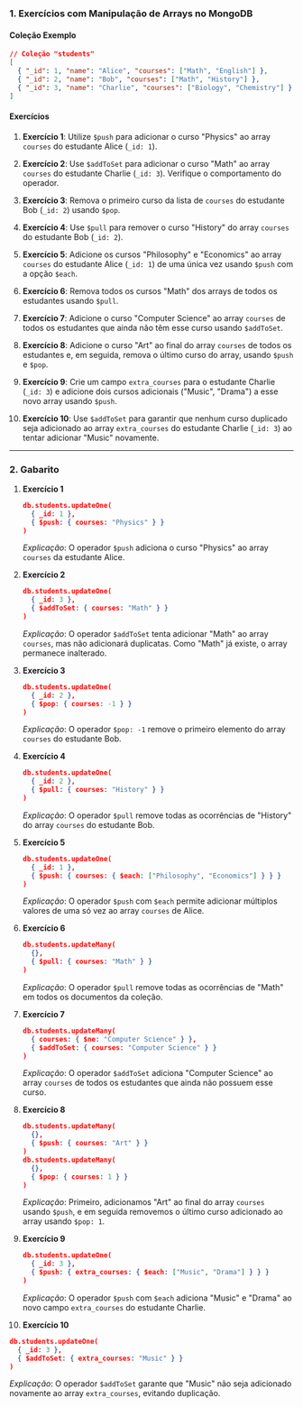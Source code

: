 ### 1. Exercícios com Manipulação de Arrays no MongoDB

#### Coleção Exemplo

```json
// Coleção "students"
[
  { "_id": 1, "name": "Alice", "courses": ["Math", "English"] },
  { "_id": 2, "name": "Bob", "courses": ["Math", "History"] },
  { "_id": 3, "name": "Charlie", "courses": ["Biology", "Chemistry"] }
]
```

#### Exercícios

1. **Exercício 1**: Utilize `$push` para adicionar o curso "Physics" ao array `courses` do estudante Alice (`_id: 1`).

2. **Exercício 2**: Use `$addToSet` para adicionar o curso "Math" ao array `courses` do estudante Charlie (`_id: 3`). Verifique o comportamento do operador.

3. **Exercício 3**: Remova o primeiro curso da lista de `courses` do estudante Bob (`_id: 2`) usando `$pop`.

4. **Exercício 4**: Use `$pull` para remover o curso "History" do array `courses` do estudante Bob (`_id: 2`).

5. **Exercício 5**: Adicione os cursos "Philosophy" e "Economics" ao array `courses` do estudante Alice (`_id: 1`) de uma única vez usando `$push` com a opção `$each`.

6. **Exercício 6**: Remova todos os cursos "Math" dos arrays de todos os estudantes usando `$pull`.

7. **Exercício 7**: Adicione o curso "Computer Science" ao array `courses` de todos os estudantes que ainda não têm esse curso usando `$addToSet`.

8. **Exercício 8**: Adicione o curso "Art" ao final do array `courses` de todos os estudantes e, em seguida, remova o último curso do array, usando `$push` e `$pop`.

9. **Exercício 9**: Crie um campo `extra_courses` para o estudante Charlie (`_id: 3`) e adicione dois cursos adicionais ("Music", "Drama") a esse novo array usando `$push`.

10. **Exercício 10**: Use `$addToSet` para garantir que nenhum curso duplicado seja adicionado ao array `extra_courses` do estudante Charlie (`_id: 3`) ao tentar adicionar "Music" novamente.

---

### 2. Gabarito

1. **Exercício 1**
   ```json
   db.students.updateOne(
     { _id: 1 },
     { $push: { courses: "Physics" } }
   )
   ```
   *Explicação*: O operador `$push` adiciona o curso "Physics" ao array `courses` da estudante Alice.

2. **Exercício 2**
   ```json
   db.students.updateOne(
     { _id: 3 },
     { $addToSet: { courses: "Math" } }
   )
   ```
   *Explicação*: O operador `$addToSet` tenta adicionar "Math" ao array `courses`, mas não adicionará duplicatas. Como "Math" já existe, o array permanece inalterado.

3. **Exercício 3**
   ```json
   db.students.updateOne(
     { _id: 2 },
     { $pop: { courses: -1 } }
   )
   ```
   *Explicação*: O operador `$pop: -1` remove o primeiro elemento do array `courses` do estudante Bob.

4. **Exercício 4**
   ```json
   db.students.updateOne(
     { _id: 2 },
     { $pull: { courses: "History" } }
   )
   ```
   *Explicação*: O operador `$pull` remove todas as ocorrências de "History" do array `courses` do estudante Bob.

5. **Exercício 5**
   ```json
   db.students.updateOne(
     { _id: 1 },
     { $push: { courses: { $each: ["Philosophy", "Economics"] } } }
   )
   ```
   *Explicação*: O operador `$push` com `$each` permite adicionar múltiplos valores de uma só vez ao array `courses` de Alice.

6. **Exercício 6**
   ```json
   db.students.updateMany(
     {},
     { $pull: { courses: "Math" } }
   )
   ```
   *Explicação*: O operador `$pull` remove todas as ocorrências de "Math" em todos os documentos da coleção.

7. **Exercício 7**
   ```json
   db.students.updateMany(
     { courses: { $ne: "Computer Science" } },
     { $addToSet: { courses: "Computer Science" } }
   )
   ```
   *Explicação*: O operador `$addToSet` adiciona "Computer Science" ao array `courses` de todos os estudantes que ainda não possuem esse curso.

8. **Exercício 8**
   ```json
   db.students.updateMany(
     {},
     { $push: { courses: "Art" } }
   )
   db.students.updateMany(
     {},
     { $pop: { courses: 1 } }
   )
   ```
   *Explicação*: Primeiro, adicionamos "Art" ao final do array `courses` usando `$push`, e em seguida removemos o último curso adicionado ao array usando `$pop: 1`.

9. **Exercício 9**
   ```json
   db.students.updateOne(
     { _id: 3 },
     { $push: { extra_courses: { $each: ["Music", "Drama"] } } }
   )
   ```
   *Explicação*: O operador `$push` com `$each` adiciona "Music" e "Drama" ao novo campo `extra_courses` do estudante Charlie.

10. **Exercício 10**
   ```json
   db.students.updateOne(
     { _id: 3 },
     { $addToSet: { extra_courses: "Music" } }
   )
   ```
   *Explicação*: O operador `$addToSet` garante que "Music" não seja adicionado novamente ao array `extra_courses`, evitando duplicação.
